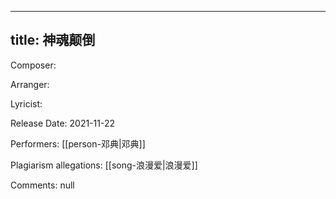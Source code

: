 
---
title: 神魂颠倒
---
Composer: 

Arranger: 

Lyricist: 

Release Date: 2021-11-22

Performers: [[person-邓典|邓典]]

Plagiarism allegations:
[[song-浪漫爱|浪漫爱]]

Comments:
null
